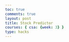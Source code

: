 ```yaml
---
toc: true
comments: true
layout: post
title: Stock Predictor
courses: { csa: {week: 3} }
type: hacks
---
```


<html>
<head>
  <script src="https://cdn.plot.ly/plotly-latest.min.js"></script>
</head>
<body>

<div id="myPlot" style="width:100%;max-width:700px"></div>

<script>
async function fetchData() {
  const url = 'https://alpha-vantage.p.rapidapi.com/query?function=TIME_SERIES_WEEKLY_ADJUSTED&symbol=MSFT&datatype=json';
  const options = {
    method: 'GET',
    headers: {
      'X-RapidAPI-Key': '115318933dmsh6d4dd26b9c05b57p138eb6jsn5766c7fe61da',
      'X-RapidAPI-Host': 'alpha-vantage.p.rapidapi.com'
    }
  };

  try {
    const response = await fetch(url, options);
    const result = await response.json();

    // Extract dates and adjusted closing prices from the API response
    const weeklyData = result['Weekly Adjusted Time Series'];
    const dates = Object.keys(weeklyData);
    const prices = dates.map((date) => parseFloat(weeklyData[date]['5. adjusted close']));

    // Define Data
    const data = [{
      x: dates,
      y: prices,
      type: "scatter",
      mode: "lines"
    }];

    // Define Layout
    const layout = {
      xaxis: { title: "Date" },
      yaxis: { title: "Stock Price" },
      title: "Microsoft (MSFT) Weekly Adjusted Stock Prices Over Time"
    };

    // Display using Plotly
    Plotly.newPlot("myPlot", data, layout);
  } catch (error) {
    console.error(error);
  }
}

fetchData();
</script>

</body>
</html>
